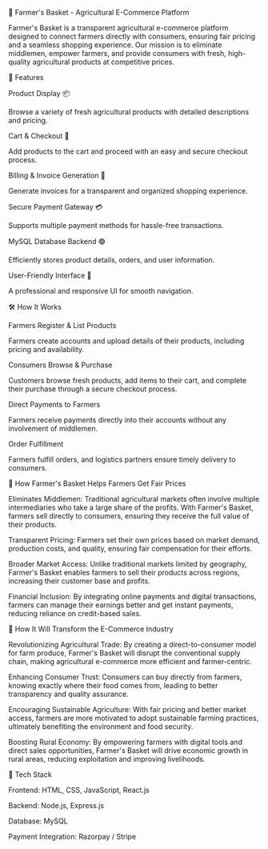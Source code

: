 🌾 Farmer's Basket - Agricultural E-Commerce Platform

Farmer's Basket is a transparent agricultural e-commerce platform designed to connect farmers directly with consumers, ensuring fair pricing and a seamless shopping experience. Our mission is to eliminate middlemen, empower farmers, and provide consumers with fresh, high-quality agricultural products at competitive prices.

🚀 Features

Product Display 📦

Browse a variety of fresh agricultural products with detailed descriptions and pricing.

Cart & Checkout 🛒

Add products to the cart and proceed with an easy and secure checkout process.

Billing & Invoice Generation 🧲

Generate invoices for a transparent and organized shopping experience.

Secure Payment Gateway 💳

Supports multiple payment methods for hassle-free transactions.

MySQL Database Backend 🟢

Efficiently stores product details, orders, and user information.

User-Friendly Interface 🎨

A professional and responsive UI for smooth navigation.

🛠 How It Works

Farmers Register & List Products

Farmers create accounts and upload details of their products, including pricing and availability.

Consumers Browse & Purchase

Customers browse fresh products, add items to their cart, and complete their purchase through a secure checkout process.

Direct Payments to Farmers

Farmers receive payments directly into their accounts without any involvement of middlemen.

Order Fulfillment

Farmers fulfill orders, and logistics partners ensure timely delivery to consumers.

🌱 How Farmer's Basket Helps Farmers Get Fair Prices

Eliminates Middlemen: Traditional agricultural markets often involve multiple intermediaries who take a large share of the profits. With Farmer's Basket, farmers sell directly to consumers, ensuring they receive the full value of their products.

Transparent Pricing: Farmers set their own prices based on market demand, production costs, and quality, ensuring fair compensation for their efforts.

Broader Market Access: Unlike traditional markets limited by geography, Farmer's Basket enables farmers to sell their products across regions, increasing their customer base and profits.

Financial Inclusion: By integrating online payments and digital transactions, farmers can manage their earnings better and get instant payments, reducing reliance on credit-based sales.

🚀 How It Will Transform the E-Commerce Industry

Revolutionizing Agricultural Trade: By creating a direct-to-consumer model for farm produce, Farmer's Basket will disrupt the conventional supply chain, making agricultural e-commerce more efficient and farmer-centric.

Enhancing Consumer Trust: Consumers can buy directly from farmers, knowing exactly where their food comes from, leading to better transparency and quality assurance.

Encouraging Sustainable Agriculture: With fair pricing and better market access, farmers are more motivated to adopt sustainable farming practices, ultimately benefiting the environment and food security.

Boosting Rural Economy: By empowering farmers with digital tools and direct sales opportunities, Farmer's Basket will drive economic growth in rural areas, reducing exploitation and improving livelihoods.

🎡 Tech Stack

Frontend: HTML, CSS, JavaScript, React.js

Backend: Node.js, Express.js

Database: MySQL

Payment Integration: Razorpay / Stripe
